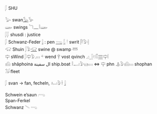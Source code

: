 𓆄 SHU  

𓅬 swan[𓅭](𓅭)𓅚  
𓆃 swings 𓆓𓈖𓎛𓆃  
𓆄𓆄 shusdi : justice  
𓆄 Schwanz-Feder [𓇋](𓇋) : pen [𓂸](𓂸) [𓆄](𓆄)  𓎗 swrit 𓋴𓎗𓅱𓏜  
𓃟 Shuin 𓆄𓅱[𓃟](𓃟) swine @ swamp 𓆷  
𓊡 sWind 𓆄𓊡𓅱𓈒𓏥  𓍬 wend 𓋁 vost qvinch 𓈎𓃀𓏲𓏁𓈗𓊡𓏪  
𓊝 shâphoina ال سفينة ship.boat  𓎛𓂝𓅱𓊞𓏥  ⇔ 𓊡 phn   𓊣𓅱𓊝𓏥 shophan   𓅮fleet  

𓆄 svan -> fan, fecheln, 𓂤𓅱𓋽  [𓇋](𓇋)  



Schwein  e’saun 𓂺  
Span-Ferkel  
Schwanz 𓄢 𓂸  